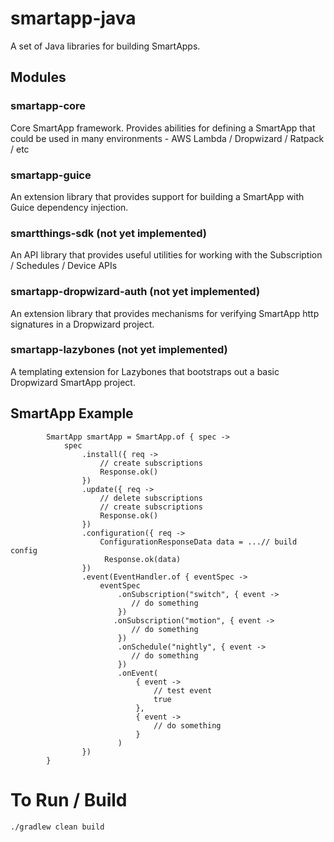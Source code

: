 # smartapp-java

A set of Java libraries for building SmartApps.
## Modules
### smartapp-core
Core SmartApp framework. Provides abilities for defining a SmartApp that could be used in many environments - AWS Lambda / Dropwizard / Ratpack / etc

### smartapp-guice
An extension library that provides support for building a SmartApp with Guice dependency injection.

### smartthings-sdk (not yet implemented)
An API library that provides useful utilities for working with the Subscription / Schedules / Device APIs

### smartapp-dropwizard-auth (not yet implemented)
An extension library that provides mechanisms for verifying SmartApp http signatures in a Dropwizard project.

### smartapp-lazybones (not yet implemented)
A templating extension for Lazybones that bootstraps out a basic Dropwizard SmartApp project.

## SmartApp Example

```
        SmartApp smartApp = SmartApp.of { spec ->
            spec
                .install({ req -> 
                    // create subscriptions
                    Response.ok() 
                })
                .update({ req -> 
                    // delete subscriptions
                    // create subscriptions
                    Response.ok() 
                })                
                .configuration({ req ->
                    ConfigurationResponseData data = ...// build config
                     Response.ok(data) 
                })
                .event(EventHandler.of { eventSpec ->
                    eventSpec
                        .onSubscription("switch", { event ->
                           // do something
                        })
                       .onSubscription("motion", { event ->
                           // do something
                        })                        
                        .onSchedule("nightly", { event ->
                           // do something
                        })
                        .onEvent(
                            { event ->
                                // test event
                                true                                  
                            },
                            { event ->
                                // do something
                            }
                        )    
                })
        }
```
# To Run / Build
```
./gradlew clean build
```
